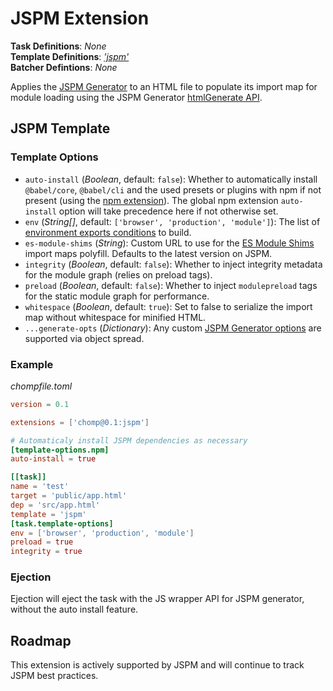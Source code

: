 # JSPM Extension

**Task Definitions**: _None_<br />
**Template Definitions**: _['jspm'](#jspm-template)_<br/>
**Batcher Defintions**: _None_

Applies the [JSPM Generator](https://github.com/jspm/generator) to an HTML file to populate its import map for module loading using the JSPM Generator [htmlGenerate API](https://github.com/jspm/generator#generating-html).

## JSPM Template

### Template Options

* `auto-install` (_Boolean_, default: `false`): Whether to automatically install `@babel/core`, `@babel/cli` and the used presets or plugins with npm if not present (using the [npm extension](npm.md)). The global npm extension `auto-install` option will take precedence here if not otherwise set.
* `env` (_String[]_, default: `['browser', 'production', 'module']`): The list of [environment exports conditions](https://github.com/jspm/generator#env) to build.
* `es-module-shims` (_String_): Custom URL to use for the [ES Module Shims](https://github.com/guybedford/es-module-shims) import maps polyfill. Defaults to the latest version on JSPM.
* `integrity` (_Boolean_, default: `false`): Whether to inject integrity metadata for the module graph (relies on preload tags).
* `preload` (_Boolean_, default: `false`): Whether to inject `modulepreload` tags for the static module graph for performance.
* `whitespace` (_Boolean_, default: `true`): Set to false to serialize the import map without whitespace for minified HTML.
* `...generate-opts` (_Dictionary_): Any custom [JSPM Generator options](https://github.com/jspm/generator#options) are supported via object spread.

### Example

_chompfile.toml_
```toml
version = 0.1

extensions = ['chomp@0.1:jspm']

# Automaticaly install JSPM dependencies as necessary
[template-options.npm]
auto-install = true

[[task]]
name = 'test'
target = 'public/app.html'
dep = 'src/app.html'
template = 'jspm'
[task.template-options]
env = ['browser', 'production', 'module']
preload = true
integrity = true
```

### Ejection

Ejection will eject the task with the JS wrapper API for JSPM generator, without the auto install feature.

## Roadmap

This extension is actively supported by JSPM and will continue to track JSPM best practices.
